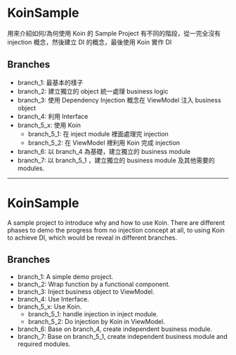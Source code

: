 # KoinSample

用來介紹如何/為何使用 Koin 的 Sample Project
有不同的階段，從一完全沒有 injection 概念，然後建立 DI 的概念，最後使用 Koin 實作 DI

## Branches
- branch_1: 最基本的樣子
- branch_2: 建立獨立的 object 統一處理 business logic
- branch_3: 使用 Dependency Injection 概念在 ViewModel 注入 business object
- branch_4: 利用 Interface
- branch_5_x: 使用 Koin
    - branch_5_1: 在 inject module 裡面處理完 injection
    - branch_5_2: 在 ViewModel 裡利用 Koin 完成 injection
- branch_6: 以 branch_4 為基礎，建立獨立的 business module
- branch_7: 以 branch_5_1 ，建立獨立的 business module 及其他需要的 modules.

------

# KoinSample

A sample project to introduce why and how to use Koin.
There are different phases to demo the progress from no injection concept at all, to using
Koin to achieve DI, which would be reveal in different branches.

## Branches
- branch_1: A simple demo project.
- branch_2: Wrap function by a functional component.
- branch_3: Inject business object to ViewModel.
- branch_4: Use Interface.
- branch_5_x: Use Koin.
    - branch_5_1: handle injection in inject module.
    - branch_5_2: Do injection by Koin in ViewModel.
- branch_6: Base on branch_4, create independent business module.
- branch_7: Base on branch_5_1, create independent business module and required modules.